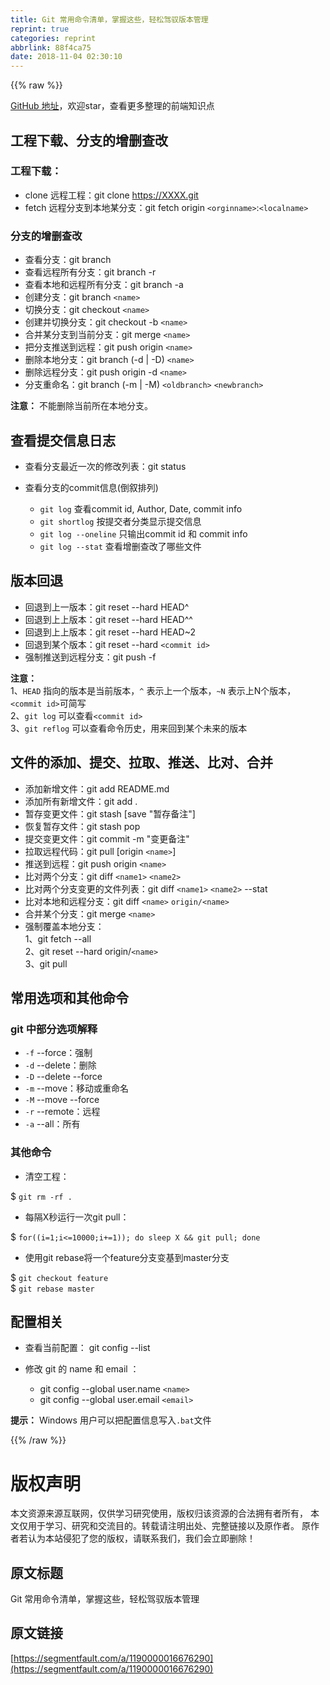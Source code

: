 ```yaml
---
title: Git 常用命令清单，掌握这些，轻松驾驭版本管理
reprint: true
categories: reprint
abbrlink: 88f4ca75
date: 2018-11-04 02:30:10
---
```


{{% raw %}}
<p><a href="https://github.com/tibaiwan/frontend-note/blob/master/Tools/Git/README.md" rel="nofollow noreferrer" target="_blank">GitHub &#x5730;&#x5740;</a>&#xFF0C;&#x6B22;&#x8FCE;star&#xFF0C;&#x67E5;&#x770B;&#x66F4;&#x591A;&#x6574;&#x7406;&#x7684;&#x524D;&#x7AEF;&#x77E5;&#x8BC6;&#x70B9;</p><h2 id="articleHeader0">&#x5DE5;&#x7A0B;&#x4E0B;&#x8F7D;&#x3001;&#x5206;&#x652F;&#x7684;&#x589E;&#x5220;&#x67E5;&#x6539;</h2><h3 id="articleHeader1">&#x5DE5;&#x7A0B;&#x4E0B;&#x8F7D;&#xFF1A;</h3><ul><li>clone &#x8FDC;&#x7A0B;&#x5DE5;&#x7A0B;&#xFF1A;git clone <a href="https://XXXX.git" rel="nofollow noreferrer" target="_blank">https://XXXX.git</a></li><li>fetch &#x8FDC;&#x7A0B;&#x5206;&#x652F;&#x5230;&#x672C;&#x5730;&#x67D0;&#x5206;&#x652F;&#xFF1A;git fetch origin <code>&lt;orginname&gt;</code>:<code>&lt;localname&gt;</code></li></ul><h3 id="articleHeader2">&#x5206;&#x652F;&#x7684;&#x589E;&#x5220;&#x67E5;&#x6539;</h3><ul><li>&#x67E5;&#x770B;&#x5206;&#x652F;&#xFF1A;git branch</li><li>&#x67E5;&#x770B;&#x8FDC;&#x7A0B;&#x6240;&#x6709;&#x5206;&#x652F;&#xFF1A;git branch -r</li><li>&#x67E5;&#x770B;&#x672C;&#x5730;&#x548C;&#x8FDC;&#x7A0B;&#x6240;&#x6709;&#x5206;&#x652F;&#xFF1A;git branch -a</li><li>&#x521B;&#x5EFA;&#x5206;&#x652F;&#xFF1A;git branch <code>&lt;name&gt;</code></li><li>&#x5207;&#x6362;&#x5206;&#x652F;&#xFF1A;git checkout <code>&lt;name&gt;</code></li><li>&#x521B;&#x5EFA;&#x5E76;&#x5207;&#x6362;&#x5206;&#x652F;&#xFF1A;git checkout -b <code>&lt;name&gt;</code></li><li>&#x5408;&#x5E76;&#x67D0;&#x5206;&#x652F;&#x5230;&#x5F53;&#x524D;&#x5206;&#x652F;&#xFF1A;git merge <code>&lt;name&gt;</code></li><li>&#x628A;&#x5206;&#x652F;&#x63A8;&#x9001;&#x5230;&#x8FDC;&#x7A0B;&#xFF1A;git push origin <code>&lt;name&gt;</code></li><li>&#x5220;&#x9664;&#x672C;&#x5730;&#x5206;&#x652F;&#xFF1A;git branch (-d | -D) <code>&lt;name&gt;</code></li><li>&#x5220;&#x9664;&#x8FDC;&#x7A0B;&#x5206;&#x652F;&#xFF1A;git push origin -d <code>&lt;name&gt;</code></li><li>&#x5206;&#x652F;&#x91CD;&#x547D;&#x540D;&#xFF1A;git branch (-m | -M) <code>&lt;oldbranch&gt;</code> <code>&lt;newbranch&gt;</code></li></ul><p><strong>&#x6CE8;&#x610F;&#xFF1A;</strong> &#x4E0D;&#x80FD;&#x5220;&#x9664;&#x5F53;&#x524D;&#x6240;&#x5728;&#x672C;&#x5730;&#x5206;&#x652F;&#x3002;</p><h2 id="articleHeader3">&#x67E5;&#x770B;&#x63D0;&#x4EA4;&#x4FE1;&#x606F;&#x65E5;&#x5FD7;</h2><ul><li>&#x67E5;&#x770B;&#x5206;&#x652F;&#x6700;&#x8FD1;&#x4E00;&#x6B21;&#x7684;&#x4FEE;&#x6539;&#x5217;&#x8868;&#xFF1A;git status</li><li><p>&#x67E5;&#x770B;&#x5206;&#x652F;&#x7684;commit&#x4FE1;&#x606F;(&#x5012;&#x53D9;&#x6392;&#x5217;)</p><ul><li><code>git log</code> &#x67E5;&#x770B;commit id, Author, Date, commit info</li><li><code>git shortlog</code> &#x6309;&#x63D0;&#x4EA4;&#x8005;&#x5206;&#x7C7B;&#x663E;&#x793A;&#x63D0;&#x4EA4;&#x4FE1;&#x606F;</li><li><code>git log --oneline</code> &#x53EA;&#x8F93;&#x51FA;commit id &#x548C; commit info</li><li><code>git log --stat</code> &#x67E5;&#x770B;&#x589E;&#x5220;&#x67E5;&#x6539;&#x4E86;&#x54EA;&#x4E9B;&#x6587;&#x4EF6;</li></ul></li></ul><h2 id="articleHeader4">&#x7248;&#x672C;&#x56DE;&#x9000;</h2><ul><li>&#x56DE;&#x9000;&#x5230;&#x4E0A;&#x4E00;&#x7248;&#x672C;&#xFF1A;git reset --hard HEAD^</li><li>&#x56DE;&#x9000;&#x5230;&#x4E0A;&#x4E0A;&#x7248;&#x672C;&#xFF1A;git reset --hard HEAD^^</li><li>&#x56DE;&#x9000;&#x5230;&#x4E0A;&#x4E0A;&#x7248;&#x672C;&#xFF1A;git reset --hard HEAD~2</li><li>&#x56DE;&#x9000;&#x5230;&#x67D0;&#x4E2A;&#x7248;&#x672C;&#xFF1A;git reset --hard <code>&lt;commit id&gt;</code></li><li>&#x5F3A;&#x5236;&#x63A8;&#x9001;&#x5230;&#x8FDC;&#x7A0B;&#x5206;&#x652F;&#xFF1A;git push -f</li></ul><p><strong>&#x6CE8;&#x610F;&#xFF1A;</strong><br>1&#x3001;<code>HEAD</code> &#x6307;&#x5411;&#x7684;&#x7248;&#x672C;&#x662F;&#x5F53;&#x524D;&#x7248;&#x672C;&#xFF0C;<code>^</code> &#x8868;&#x793A;&#x4E0A;&#x4E00;&#x4E2A;&#x7248;&#x672C;&#xFF0C;<code>~N</code> &#x8868;&#x793A;&#x4E0A;N&#x4E2A;&#x7248;&#x672C;&#xFF0C;<code>&lt;commit id&gt;</code>&#x53EF;&#x7B80;&#x5199;<br>2&#x3001;<code>git log</code> &#x53EF;&#x4EE5;&#x67E5;&#x770B;<code>&lt;commit id&gt;</code><br>3&#x3001;<code>git reflog</code> &#x53EF;&#x4EE5;&#x67E5;&#x770B;&#x547D;&#x4EE4;&#x5386;&#x53F2;&#xFF0C;&#x7528;&#x6765;&#x56DE;&#x5230;&#x67D0;&#x4E2A;&#x672A;&#x6765;&#x7684;&#x7248;&#x672C;</p><h2 id="articleHeader5">&#x6587;&#x4EF6;&#x7684;&#x6DFB;&#x52A0;&#x3001;&#x63D0;&#x4EA4;&#x3001;&#x62C9;&#x53D6;&#x3001;&#x63A8;&#x9001;&#x3001;&#x6BD4;&#x5BF9;&#x3001;&#x5408;&#x5E76;</h2><ul><li>&#x6DFB;&#x52A0;&#x65B0;&#x589E;&#x6587;&#x4EF6;&#xFF1A;git add README.md</li><li>&#x6DFB;&#x52A0;&#x6240;&#x6709;&#x65B0;&#x589E;&#x6587;&#x4EF6;&#xFF1A;git add .</li><li>&#x6682;&#x5B58;&#x53D8;&#x66F4;&#x6587;&#x4EF6;&#xFF1A;git stash [save &quot;&#x6682;&#x5B58;&#x5907;&#x6CE8;&quot;]</li><li>&#x6062;&#x590D;&#x6682;&#x5B58;&#x6587;&#x4EF6;&#xFF1A;git stash pop</li><li>&#x63D0;&#x4EA4;&#x53D8;&#x66F4;&#x6587;&#x4EF6;&#xFF1A;git commit -m &quot;&#x53D8;&#x66F4;&#x5907;&#x6CE8;&quot;</li><li>&#x62C9;&#x53D6;&#x8FDC;&#x7A0B;&#x4EE3;&#x7801;&#xFF1A;git pull [origin <code>&lt;name&gt;</code>]</li><li>&#x63A8;&#x9001;&#x5230;&#x8FDC;&#x7A0B;&#xFF1A;git push origin <code>&lt;name&gt;</code></li><li>&#x6BD4;&#x5BF9;&#x4E24;&#x4E2A;&#x5206;&#x652F;&#xFF1A;git diff <code>&lt;name1&gt;</code> <code>&lt;name2&gt;</code></li><li>&#x6BD4;&#x5BF9;&#x4E24;&#x4E2A;&#x5206;&#x652F;&#x53D8;&#x66F4;&#x7684;&#x6587;&#x4EF6;&#x5217;&#x8868;&#xFF1A;git diff <code>&lt;name1&gt;</code> <code>&lt;name2&gt;</code> --stat</li><li>&#x6BD4;&#x5BF9;&#x672C;&#x5730;&#x548C;&#x8FDC;&#x7A0B;&#x5206;&#x652F;&#xFF1A;git diff <code>&lt;name&gt;</code> <code>origin/&lt;name&gt;</code></li><li>&#x5408;&#x5E76;&#x67D0;&#x4E2A;&#x5206;&#x652F;&#xFF1A;git merge <code>&lt;name&gt;</code></li><li>&#x5F3A;&#x5236;&#x8986;&#x76D6;&#x672C;&#x5730;&#x5206;&#x652F;&#xFF1A;<br>1&#x3001;git fetch --all<br>2&#x3001;git reset --hard origin/<code>&lt;name&gt;</code><br>3&#x3001;git pull</li></ul><h2 id="articleHeader6">&#x5E38;&#x7528;&#x9009;&#x9879;&#x548C;&#x5176;&#x4ED6;&#x547D;&#x4EE4;</h2><h3 id="articleHeader7">git &#x4E2D;&#x90E8;&#x5206;&#x9009;&#x9879;&#x89E3;&#x91CA;</h3><ul><li><code>-f</code> --force&#xFF1A;&#x5F3A;&#x5236;</li><li><code>-d</code> --delete&#xFF1A;&#x5220;&#x9664;</li><li><code>-D</code> --delete --force</li><li><code>-m</code> --move&#xFF1A;&#x79FB;&#x52A8;&#x6216;&#x91CD;&#x547D;&#x540D;</li><li><code>-M</code> --move --force</li><li><code>-r</code> --remote&#xFF1A;&#x8FDC;&#x7A0B;</li><li><code>-a</code> --all&#xFF1A;&#x6240;&#x6709;</li></ul><h3 id="articleHeader8">&#x5176;&#x4ED6;&#x547D;&#x4EE4;</h3><ul><li>&#x6E05;&#x7A7A;&#x5DE5;&#x7A0B;&#xFF1A;</li></ul><p>$ <code>git rm -rf .</code></p><ul><li>&#x6BCF;&#x9694;X&#x79D2;&#x8FD0;&#x884C;&#x4E00;&#x6B21;git pull&#xFF1A;</li></ul><p>$ <code>for((i=1;i&lt;=10000;i+=1)); do sleep X &amp;&amp; git pull; done</code></p><ul><li>&#x4F7F;&#x7528;git rebase&#x5C06;&#x4E00;&#x4E2A;feature&#x5206;&#x652F;&#x53D8;&#x57FA;&#x5230;master&#x5206;&#x652F;</li></ul><p>$ <code>git checkout feature</code><br>$ <code>git rebase master</code></p><h2 id="articleHeader9">&#x914D;&#x7F6E;&#x76F8;&#x5173;</h2><ul><li>&#x67E5;&#x770B;&#x5F53;&#x524D;&#x914D;&#x7F6E;&#xFF1A; git config --list</li><li><p>&#x4FEE;&#x6539; git &#x7684; name &#x548C; email &#xFF1A;</p><ul><li>git config --global user.name <code>&lt;name&gt;</code></li><li>git config --global user.email <code>&lt;email&gt;</code></li></ul></li></ul><p><strong>&#x63D0;&#x793A;&#xFF1A;</strong> Windows &#x7528;&#x6237;&#x53EF;&#x4EE5;&#x628A;&#x914D;&#x7F6E;&#x4FE1;&#x606F;&#x5199;&#x5165;<code>.bat</code>&#x6587;&#x4EF6;</p>
{{% /raw %}}

# 版权声明
本文资源来源互联网，仅供学习研究使用，版权归该资源的合法拥有者所有，
本文仅用于学习、研究和交流目的。转载请注明出处、完整链接以及原作者。
原作者若认为本站侵犯了您的版权，请联系我们，我们会立即删除！

## 原文标题
Git 常用命令清单，掌握这些，轻松驾驭版本管理

## 原文链接
[https://segmentfault.com/a/1190000016676290](https://segmentfault.com/a/1190000016676290)

